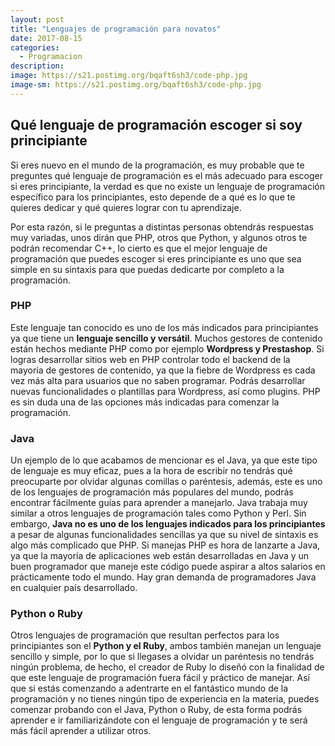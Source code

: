 ```yaml
---
layout: post
title: "Lenguajes de programación para novatos"
date: 2017-08-15
categories:
  - Programacion
description: 
image: https://s21.postimg.org/bqaft6sh3/code-php.jpg
image-sm: https://s21.postimg.org/bqaft6sh3/code-php.jpg
---
```

<h2>Qué lenguaje de programación escoger si soy principiante</h2>
<p>Si eres nuevo en el mundo de la programación, es muy probable que te preguntes qué lenguaje de programación es el más adecuado para escoger si eres principiante, la verdad es que no existe un lenguaje de programación específico para los principiantes, esto depende de a qué es lo que te quieres dedicar y qué quieres lograr con tu aprendizaje.</p>
Por esta razón, si le preguntas a distintas personas obtendrás respuestas muy variadas, unos dirán que PHP, otros que Python, y algunos otros te podrán recomendar C++, lo cierto es que el mejor lenguaje de programación que puedes escoger si eres principiante es uno que sea simple en su sintaxis para que puedas dedicarte por completo a la programación.
<h3>PHP</h3>
Este lenguaje tan conocido es uno de los más indicados para principiantes ya que tiene un <strong>lenguaje sencillo y versátil</strong>. Muchos gestores de contenido están hechos mediante PHP como por ejemplo <strong>Wordpress y Prestashop</strong>. Si logras desarrollar sitios web en PHP controlar todo el backend de la mayoría de gestores de contenido, ya que la fiebre de Wordpress es cada vez más alta para usuarios que no saben programar. Podrás desarrollar nuevas funcionalidades o plantillas para Wordpress, así como plugins. PHP es sin duda una de las opciones más indicadas para comenzar la programación.
<h3>Java</h3>
Un ejemplo de lo que acabamos de mencionar es el Java, ya que este tipo de lenguaje es muy eficaz, pues a la hora de escribir no tendrás qué preocuparte por olvidar algunas comillas o paréntesis, además, este es uno de los lenguajes de programación más populares del mundo, podrás encontrar fácilmente guías para aprender a manejarlo. Java trabaja muy similar a otros lenguajes de programación tales como Python y Perl.
Sin embargo, <strong>Java no es uno de los lenguajes indicados para los principiantes</strong> a pesar de algunas funcionalidades sencillas ya que su nivel de sintaxis es algo más complicado que PHP. Si manejas PHP es hora de lanzarte a Java, ya que la mayoría de aplicaciones web están desarrolladas en Java y un buen programador que maneje este código puede aspirar a altos salarios en prácticamente todo el mundo. Hay gran demanda de programadores Java en cualquier país desarrollado.
<h3>Python o Ruby</h3>
Otros lenguajes de programación que resultan perfectos para los principiantes son el <strong>Python y el Ruby</strong>, ambos también manejan un lenguaje sencillo y simple, por lo que si llegases a olvidar un paréntesis no tendrás ningún problema, de hecho, el creador de Ruby lo diseñó con la finalidad de que este lenguaje de programación fuera fácil y práctico de manejar.
Así que si estás comenzando a adentrarte en el fantástico mundo de la programación y no tienes ningún tipo de experiencia en la materia, puedes comenzar probando con el Java, Python o Ruby, de esta forma podrás aprender e ir familiarizándote con el lenguaje de programación y te será más fácil aprender a utilizar otros.

